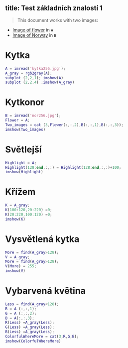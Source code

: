 title: Test základních znalostí 1
---
>This document works with two images: 

* [Image of flower](media/test_basic_1_7.jpg) in `A` 
* [Image of Norway](media/tes_basic_1_8.jpg) in `B`
# Kytka
 ``` matlab
A = imread('kytka256.jpg');
A_gray = rgb2gray(A);
subplot (2,2,1); imshow(A)
subplot (2,2,4) ;imshow(A_gray)
 ```
# Kytkonor
 ``` matlab
B = imread('nor256.jpg');
Flower = A;
Two_images = cat (3,Flower(:,:,2),B(:,:,1),B(:,:,3));
imshow(Two_images)
 ```
 # Světlejší
 ``` matlab
Highlight = A;
Highlight(128:end,:,:) = Highlight(128:end,:,:)+100;
imshow(Highlight)
 ```
# Křížem
 ``` matlab
K = A_gray;
K(100:120,20:220) =0;
K(20:220,100:120) =0;
imshow(K)
 ```
# Vysvětlená kytka
 ``` matlab
More = find(A_gray>128);
V = A_gray;
More = find(A_gray>128);
V(More) = 255;
imshow(V)
 ```
# Vybarvená květina
 ``` matlab
Less = find(A_gray<128);
R = A (:,:,1);
G = A (:,:,2);
B = A(:,:,3);
R(Less) =A_gray(Less);
G(Less) =A_gray(Less);
B(Less) =A_gray(Less);
ColorfulWhereMore = cat(3,R,G,B);
imshow(ColorfulWhereMore)
 ```



